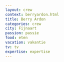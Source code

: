 ```yaml
---
layout: crew
context: berryardon.html
title: Berry Ardon
categories: crew
city: Fijnaart
passion: passie
food: eten
vacation: vakantie
tv: tv
expertise: expertise
---
```

